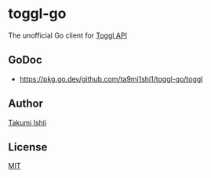 toggl-go
====

The unofficial Go client for [Toggl API](https://github.com/toggl/toggl_api_docs)

## GoDoc

* https://pkg.go.dev/github.com/ta9mi1shi1/toggl-go/toggl

## Author

[Takumi Ishii](https://github.com/ta9mi1shi1)

## License

[MIT](https://github.com/ta9mi1shi1/toggl-go/blob/master/LICENSE)

